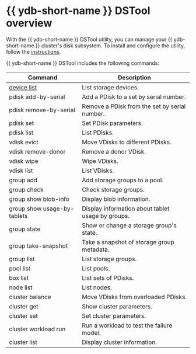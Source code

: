 # {{ ydb-short-name }} DSTool overview

With the {{ ydb-short-name }} DSTool utility, you can manage your {{ ydb-short-name }} cluster's disk subsystem. To install and configure the utility, follow the [instructions](ydb-dstool-setup.md).

{{ ydb-short-name }} DSTool includes the following commands:

| Command | Description |
--- | ---
| [device list](./ydb-dstool-device-list.md) | List storage devices. |
| pdisk add-by-serial | Add a PDisk to a set by serial number. |
| pdisk remove-by-serial | Remove a PDisk from the set by serial number. |
| pdisk set | Set PDisk parameters. |
| pdisk list | List PDisks. |
| vdisk evict | Move VDisks to different PDisks. |
| vdisk remove-donor | Remove a donor VDisk. |
| vdisk wipe | Wipe VDisks. |
| vdisk list | List VDisks. |
| group add | Add storage groups to a pool. |
| group check | Check storage groups. |
| group show blob-info | Display blob information. |
| group show usage-by-tablets | Display information about tablet usage by groups. |
| group state | Show or change a storage group's state. |
| group take-snapshot | Take a snapshot of storage group metadata. |
| group list | List storage groups. |
| pool list | List pools. |
| box list | List sets of PDisks. |
| node list | List nodes. |
| cluster balance | Move VDisks from overloaded PDisks. |
| cluster get | Show cluster parameters. |
| cluster set | Set cluster parameters. |
| cluster workload run | Run a workload to test the failure model. |
| cluster list | Display cluster information. |
